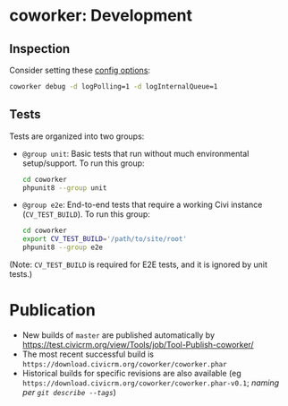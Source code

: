 # coworker: Development

## Inspection

Consider setting these [config options](config.md):

```bash
coworker debug -d logPolling=1 -d logInternalQueue=1
```

## Tests

Tests are organized into two groups:

* `@group unit`: Basic tests that run without much environmental setup/support. To run this group:
    ```bash
    cd coworker
    phpunit8 --group unit
    ```
* `@group e2e`: End-to-end tests that require a working Civi instance (`CV_TEST_BUILD`). To run this group:
    ```bash
    cd coworker
    export CV_TEST_BUILD='/path/to/site/root'
    phpunit8 --group e2e
    ```
    <!-- Wishlist: Alow E2E testing on (cv || drush || wp-cli).  Take pipe-command instead of folder-path, and get everything you need via pipe. -->

(Note: `CV_TEST_BUILD` is required for E2E tests, and it is ignored by unit tests.)

# Publication

* New builds of `master` are published automatically by https://test.civicrm.org/view/Tools/job/Tool-Publish-coworker/ 
* The most recent successful build is `https://download.civicrm.org/coworker/coworker.phar`
* Historical builds for specific revisions are also available (eg `https://download.civicrm.org/coworker/coworker.phar-v0.1`; *naming per `git describe --tags`*)
